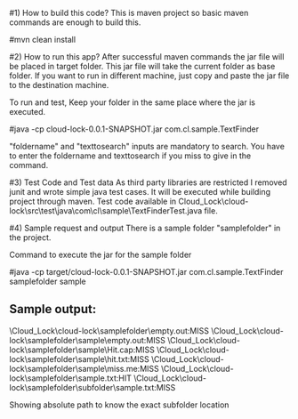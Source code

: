 #1) How to build this code?
This is maven project so basic maven commands are enough to build this.

#mvn clean install

#2) How to run this app?
After successful maven commands the jar file will be placed in target folder.
This jar file will take the current folder as base folder. 
If you want to run in different machine, just copy and paste the jar file to the destination machine.

To run and test,
Keep your folder in the same place where the jar is executed.

#java -cp cloud-lock-0.0.1-SNAPSHOT.jar com.cl.sample.TextFinder <foldername> <texttosearch>

"foldername" and "texttosearch" inputs are mandatory to search. 
You have to enter the foldername and texttosearch if you miss to give in the command.

#3) Test Code and Test data
As third party libraries are restricted I removed junit and wrote simple java test cases. 
It will be executed while building project through maven.
Test code available in Cloud_Lock\cloud-lock\src\test\java\com\cl\sample\TextFinderTest.java file.

#4) Sample request and output
There is a sample folder "samplefolder" in the project. 

Command to execute the jar for the sample folder

#java -cp target/cloud-lock-0.0.1-SNAPSHOT.jar com.cl.sample.TextFinder samplefolder sample

Sample output:
---------------
<abspath>\Cloud_Lock\cloud-lock\samplefolder\empty.out:MISS
<abspath>\Cloud_Lock\cloud-lock\samplefolder\sample\empty.out:MISS
<abspath>\Cloud_Lock\cloud-lock\samplefolder\sample\Hit.cap:MISS
<abspath>\Cloud_Lock\cloud-lock\samplefolder\sample\hit.txt:MISS
<abspath>\Cloud_Lock\cloud-lock\samplefolder\sample\miss.me:MISS
<abspath>\Cloud_Lock\cloud-lock\samplefolder\sample.txt:HIT
<abspath>\Cloud_Lock\cloud-lock\samplefolder\subfolder\sample.txt:MISS

Showing absolute path to know the exact subfolder location
